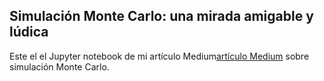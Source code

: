 ## Simulación Monte Carlo: una mirada amigable y lúdica

Este el el Jupyter notebook de mi artículo Medium[artículo Medium](https://medium.com/@claudiog/simulaci%C3%B3n-monte-carlo-una-mirada-amigable-y-l%C3%BAdica-ac6ec5c79ee0) sobre simulación Monte Carlo.
